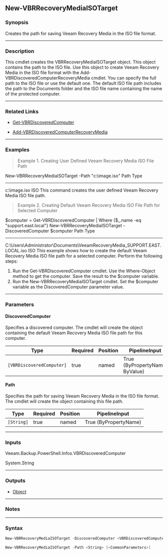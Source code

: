 New-VBRRecoveryMediaISOTarget
-----------------------------

### Synopsis
Creates the path for saving Veeam Recovery Media in the ISO file format.

---

### Description

This cmdlet creates the VBRRecoveryMediaISOTarget object. This object contains the path to the ISO file. Use this object to create Veeam Recovery Media in the ISO file format with the Add-VBRDiscoveredComputerRecoveryMedia cmdlet.
You can specify the full path to the ISO file or use the default one. The default ISO file path includes the path to the Documents folder and the ISO file name containing the name of the protected computer.

---

### Related Links
* [Get-VBRDiscoveredComputer](Get-VBRDiscoveredComputer)

* [Add-VBRDiscoveredComputerRecoveryMedia](Add-VBRDiscoveredComputerRecoveryMedia)

---

### Examples
> Example 1. Creating User Defined Veeam Recovery Media ISO File Path

New-VBRRecoveryMediaISOTarget -Path "c:\image.iso"
Path                                                                                             Type
----                                                                                             ----
c:\image.iso                                                                                      ISO
This command creates the user defined Veeam Recovery Media ISO file path.
> Example 2. Creating Default Veeam Recovery Media ISO File Path for Selected Computer

$computer = Get-VBRDiscoveredComputer | Where {$_.name -eq "support.east.local"}
New-VBRRecoveryMediaISOTarget -DiscoveredComputer $computer
Path                                                                                             Type
----                                                                                             ----
C:\Users\Administrator\Documents\VeeamRecoveryMedia_SUPPORT.EAST.LOCAL.iso                        ISO
This example shows how to create the default Veeam Recovery Media ISO file path for a selected computer.
Perform the following steps:
1. Run the Get-VBRDiscoveredComputer cmdlet. Use the Where-Object method to get the computer. Save the result to the $computer variable.
2. Run the New-VBRRecoveryMediaISOTarget cmdlet. Set the $computer variable as the DiscoveredComputer parameter value.

---

### Parameters
#### **DiscoveredComputer**
Specifies a discovered computer. The cmdlet will create the object containing the default Veeam Recovery Media ISO file path for this computer.

|Type                     |Required|Position|PipelineInput                 |
|-------------------------|--------|--------|------------------------------|
|`[VBRDiscoveredComputer]`|true    |named   |True (ByPropertyName, ByValue)|

#### **Path**
Specifies the path for saving Veeam Recovery Media in the ISO file format. The cmdlet will create the object containing this file path.

|Type      |Required|Position|PipelineInput        |
|----------|--------|--------|---------------------|
|`[String]`|true    |named   |True (ByPropertyName)|

---

### Inputs
Veeam.Backup.PowerShell.Infos.VBRDiscoveredComputer

System.String

---

### Outputs
* [Object](https://learn.microsoft.com/en-us/dotnet/api/System.Object)

---

### Notes

---

### Syntax
```PowerShell
New-VBRRecoveryMediaISOTarget -DiscoveredComputer <VBRDiscoveredComputer> [<CommonParameters>]
```
```PowerShell
New-VBRRecoveryMediaISOTarget -Path <String> [<CommonParameters>]
```
